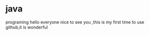 # java
programing
hello everyone 
     nice to see you ,this is my first time to use github,it is wonderful
